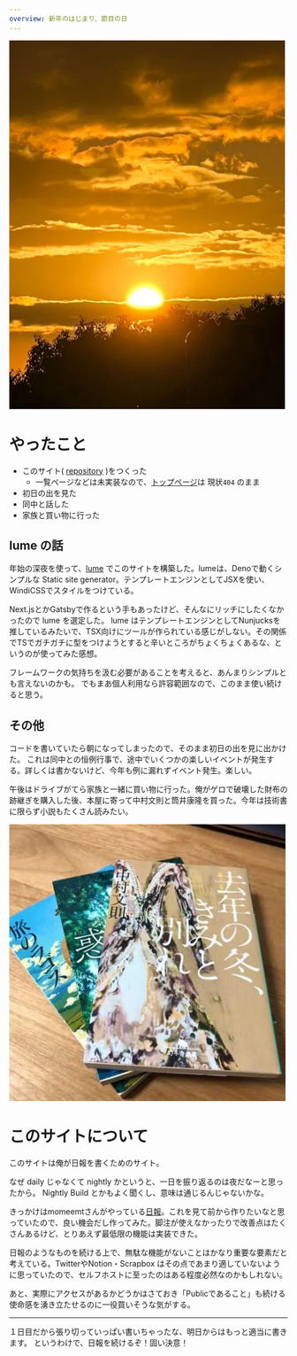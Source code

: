 ```yaml
---
overview: 新年のはじまり、節目の日
---
```


![初日の出](sun.webp)

# やったこと

- このサイト( [repository](https://github.com/lemonadern/nightly) )をつくった
  - 一覧ページなどは未実装なので、[トップページ](https://lemonadern.github.io/nightly/)は
    現状`404` のまま
- 初日の出を見た
- 同中と話した
- 家族と買い物に行った

## lume の話

年始の深夜を使って、[lume](https://lume.land/)
でこのサイトを構築した。lumeは、Denoで動くシンプルな Static site
generator。テンプレートエンジンとしてJSXを使い、WindiCSSでスタイルをつけている。

Next.jsとかGatsbyで作るという手もあったけど、そんなにリッチにしたくなかったので
lume を選定した。 lume
はテンプレートエンジンとしてNunjucksを推しているみたいで、TSX向けにツールが作られている感じがしない。その関係でTSでガチガチに型をつけようとすると辛いところがちょくちょくあるな、というのが使ってみた感想。

フレームワークの気持ちを汲む必要があることを考えると、あんまりシンプルとも言えないのかも。
でもまあ個人利用なら許容範囲なので、このまま使い続けると思う。

## その他

コードを書いていたら朝になってしまったので、そのまま初日の出を見に出かけた。
これは同中との恒例行事で、途中でいくつかの楽しいイベントが発生する。詳しくは書かないけど、今年も例に漏れずイベント発生。楽しい。

午後はドライブがてら家族と一緒に買い物に行った。俺がゲロで破壊した財布の跡継ぎを購入した後、本屋に寄って中村文則と筒井康隆を買った。今年は技術書に限らず小説もたくさん読みたい。

![買った本](books.webp)

# このサイトについて

このサイトは俺が日報を書くためのサイト。

なぜ daily じゃなくて nightly
かというと、一日を振り返るのは夜だなーと思ったから。 Nightly Build
とかもよく聞くし、意味は通じるんじゃないかな。

きっかけはmomeemtさんがやっている[日報](https://blog.momee.mt/daily/index.html)。これを見て前から作りたいなと思っていたので、良い機会だし作ってみた。脚注が使えなかったりで改善点はたくさんあるけど、とりあえず最低限の機能は実装できた。

日報のようなものを続ける上で、無駄な機能がないことはかなり重要な要素だと考えている。TwitterやNotion・Scrapbox
はその点であまり適していないように思っていたので、セルフホストに至ったのはある程度必然なのかもしれない。

あと、実際にアクセスがあるかどうかはさておき「Publicであること」も続ける使命感を湧き立たせるのに一役買いそうな気がする。

---

１日目だから張り切っていっぱい書いちゃったな、明日からはもっと適当に書きます。
というわけで、日報を続けるぞ！固い決意！
